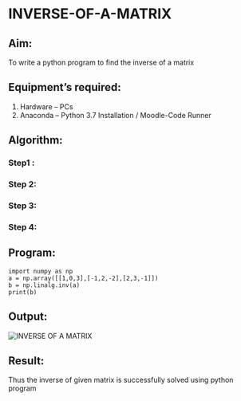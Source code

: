 # INVERSE-OF-A-MATRIX
## Aim:
To write a python program to find the inverse of a matrix
## Equipment’s required:
1. 	Hardware – PCs
2. 	Anaconda – Python 3.7 Installation / Moodle-Code Runner
## Algorithm:
### Step1 : 
### Step 2: 
### Step 3: 
### Step 4: 

## Program:
```
import numpy as np
a = np.array([[1,0,3],[-1,2,-2],[2,3,-1]])
b = np.linalg.inv(a)
print(b)
```
## Output:
![INVERSE OF A MATRIX](https://github.com/user-attachments/assets/efa78831-0674-4195-bfaf-3634ae96fe86)

## Result:
Thus the inverse of given matrix is successfully solved using python program

